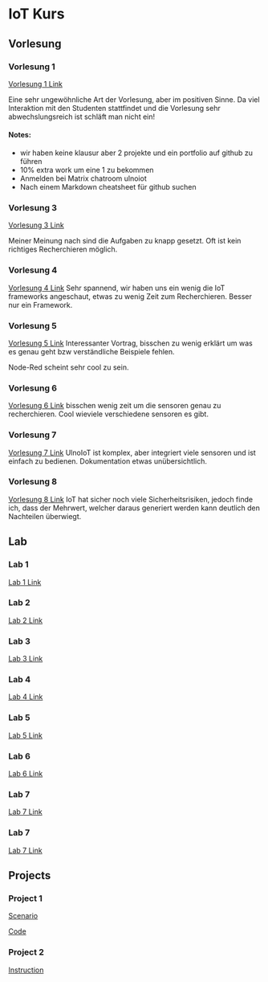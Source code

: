 # IoT Kurs
## Vorlesung
### Vorlesung 1
[Vorlesung 1 Link](https://github.com/Witzeneder/IoT/blob/master/Lecture/Jakob/Vorlesung1.md)

Eine sehr ungewöhnliche Art der Vorlesung, aber im positiven Sinne. Da viel Interaktion mit den Studenten stattfindet und die Vorlesung sehr abwechslungsreich ist schläft man nicht ein!

#### Notes:
* wir haben keine klausur aber 2 projekte und ein portfolio auf github zu führen
* 10% extra work um eine 1 zu bekommen
* Anmelden bei Matrix chatroom ulnoiot
* Nach einem Markdown cheatsheet für github suchen

### Vorlesung 3
[Vorlesung 3 Link](https://github.com/Witzeneder/IoT/blob/master/Lecture/Jakob/Vorlesung3.md)

Meiner Meinung nach sind die Aufgaben zu knapp gesetzt. Oft ist kein richtiges Recherchieren möglich.

### Vorlesung 4
[Vorlesung 4 Link](https://github.com/Witzeneder/IoT/blob/master/Lecture/Jakob/Vorlesung4.md)
Sehr spannend, wir haben uns ein wenig die IoT frameworks angeschaut, etwas zu wenig Zeit zum Recherchieren. Besser nur ein Framework.

### Vorlesung 5
[Vorlesung 5 Link](https://github.com/Witzeneder/IoT/blob/master/Lecture/Jakob/Vorlesung5.md)
Interessanter Vortrag, bisschen zu wenig erklärt um was es genau geht bzw verständliche Beispiele fehlen.

Node-Red scheint sehr cool zu sein.
### Vorlesung 6
[Vorlesung 6 Link](https://github.com/Witzeneder/IoT/blob/master/Lecture/Jakob/Vorlesung6.md)
bisschen wenig zeit um die sensoren genau zu recherchieren. Cool wieviele verschiedene sensoren es gibt.

### Vorlesung 7
[Vorlesung 7 Link](https://github.com/Witzeneder/IoT/blob/master/Lecture/Jakob/Vorlesung7.md)
UlnoIoT ist komplex, aber integriert viele sensoren und ist einfach zu bedienen. Dokumentation etwas unübersichtlich.

### Vorlesung 8
[Vorlesung 8 Link](https://github.com/Witzeneder/IoT/blob/master/Lecture/Jakob/Vorlesung8.md)
IoT hat sicher noch viele Sicherheitsrisiken, jedoch finde ich, dass der Mehrwert, welcher daraus generiert werden kann deutlich den Nachteilen überwiegt.


## Lab
### Lab 1
[Lab 1 Link](https://github.com/Witzeneder/IoT/blob/master/Exercises/15_Nov_2018/Instructions.md)
### Lab 2
[Lab 2 Link](https://github.com/Witzeneder/IoT/blob/master/Exercises/16_Nov_2018/Instructions%5Btrigger_and_i2c%5D.md)
### Lab 3
[Lab 3 Link](https://github.com/Witzeneder/IoT/blob/master/Exercises/20_Nov_2018/instruction.md)
### Lab 4
[Lab 4 Link](https://github.com/Witzeneder/IoT/blob/master/Exercises/21_Nov_2018/instructions.md)
### Lab 5
[Lab 5 Link](https://github.com/Witzeneder/IoT/blob/master/Exercises/22_Nov_2018/instruction.md)
### Lab 6
[Lab 6 Link](https://github.com/Witzeneder/IoT/blob/master/Exercises/22_Nov_2018/instruction.md)
### Lab 7
[Lab 7 Link](https://github.com/Witzeneder/IoT/blob/master/Exercises/28_Nov_2018/protocol.md)

### Lab 7
[Lab 7 Link](https://github.com/Witzeneder/IoT/blob/master/Exercises/29_Nov_2018/protocol.md)

## Projects
### Project 1
[Scenario](https://github.com/Witzeneder/IoT/blob/master/Projects/1/scenario.md)

[Code](https://github.com/Witzeneder/IoT/blob/master/Projects/1/instructions.md)

### Project 2
[Instruction](https://github.com/Witzeneder/IoT/blob/master/Projects/2/instructions.md)
